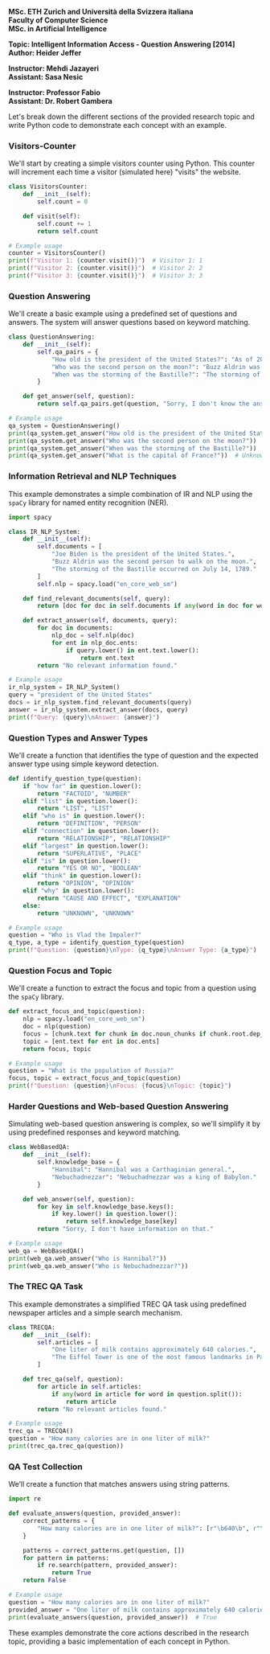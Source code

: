 **MSc. ETH Zurich and Università della Svizzera italiana**  
**Faculty of Computer Science**  
**MSc. in Artificial Intelligence**  

**Topic: Intelligent Information Access - Question Answering [2014]**  
**Author: Heider Jeffer**  

**Instructor: Mehdi Jazayeri**  
**Assistant: Sasa Nesic**  

**Instructor: Professor Fabio**  
**Assistant: Dr. Robert Gambera**

Let's break down the different sections of the provided research topic and write Python code to demonstrate each concept with an example.

### Visitors-Counter
We'll start by creating a simple visitors counter using Python. This counter will increment each time a visitor (simulated here) "visits" the website.

```python
class VisitorsCounter:
    def __init__(self):
        self.count = 0

    def visit(self):
        self.count += 1
        return self.count

# Example usage
counter = VisitorsCounter()
print(f"Visitor 1: {counter.visit()}")  # Visitor 1: 1
print(f"Visitor 2: {counter.visit()}")  # Visitor 2: 2
print(f"Visitor 3: {counter.visit()}")  # Visitor 3: 3
```

### Question Answering
We'll create a basic example using a predefined set of questions and answers. The system will answer questions based on keyword matching.

```python
class QuestionAnswering:
    def __init__(self):
        self.qa_pairs = {
            "How old is the president of the United States?": "As of 2024, the president is 81 years old.",
            "Who was the second person on the moon?": "Buzz Aldrin was the second person on the moon.",
            "When was the storming of the Bastille?": "The storming of the Bastille was on July 14, 1789."
        }

    def get_answer(self, question):
        return self.qa_pairs.get(question, "Sorry, I don't know the answer to that question.")

# Example usage
qa_system = QuestionAnswering()
print(qa_system.get_answer("How old is the president of the United States?"))
print(qa_system.get_answer("Who was the second person on the moon?"))
print(qa_system.get_answer("When was the storming of the Bastille?"))
print(qa_system.get_answer("What is the capital of France?"))  # Unknown question
```

### Information Retrieval and NLP Techniques
This example demonstrates a simple combination of IR and NLP using the `spaCy` library for named entity recognition (NER).

```python
import spacy

class IR_NLP_System:
    def __init__(self):
        self.documents = [
            "Joe Biden is the president of the United States.",
            "Buzz Aldrin was the second person to walk on the moon.",
            "The storming of the Bastille occurred on July 14, 1789."
        ]
        self.nlp = spacy.load("en_core_web_sm")

    def find_relevant_documents(self, query):
        return [doc for doc in self.documents if any(word in doc for word in query.split())]

    def extract_answer(self, documents, query):
        for doc in documents:
            nlp_doc = self.nlp(doc)
            for ent in nlp_doc.ents:
                if query.lower() in ent.text.lower():
                    return ent.text
        return "No relevant information found."

# Example usage
ir_nlp_system = IR_NLP_System()
query = "president of the United States"
docs = ir_nlp_system.find_relevant_documents(query)
answer = ir_nlp_system.extract_answer(docs, query)
print(f"Query: {query}\nAnswer: {answer}")
```

### Question Types and Answer Types
We'll create a function that identifies the type of question and the expected answer type using simple keyword detection.

```python
def identify_question_type(question):
    if "how far" in question.lower():
        return "FACTOID", "NUMBER"
    elif "list" in question.lower():
        return "LIST", "LIST"
    elif "who is" in question.lower():
        return "DEFINITION", "PERSON"
    elif "connection" in question.lower():
        return "RELATIONSHIP", "RELATIONSHIP"
    elif "largest" in question.lower():
        return "SUPERLATIVE", "PLACE"
    elif "is" in question.lower():
        return "YES OR NO", "BOOLEAN"
    elif "think" in question.lower():
        return "OPINION", "OPINION"
    elif "why" in question.lower():
        return "CAUSE AND EFFECT", "EXPLANATION"
    else:
        return "UNKNOWN", "UNKNOWN"

# Example usage
question = "Who is Vlad the Impaler?"
q_type, a_type = identify_question_type(question)
print(f"Question: {question}\nType: {q_type}\nAnswer Type: {a_type}")
```

### Question Focus and Topic
We'll create a function to extract the focus and topic from a question using the `spaCy` library.

```python
def extract_focus_and_topic(question):
    nlp = spacy.load("en_core_web_sm")
    doc = nlp(question)
    focus = [chunk.text for chunk in doc.noun_chunks if chunk.root.dep_ == "pobj"]
    topic = [ent.text for ent in doc.ents]
    return focus, topic

# Example usage
question = "What is the population of Russia?"
focus, topic = extract_focus_and_topic(question)
print(f"Question: {question}\nFocus: {focus}\nTopic: {topic}")
```

### Harder Questions and Web-based Question Answering
Simulating web-based question answering is complex, so we'll simplify it by using predefined responses and keyword matching.

```python
class WebBasedQA:
    def __init__(self):
        self.knowledge_base = {
            "Hannibal": "Hannibal was a Carthaginian general.",
            "Nebuchadnezzar": "Nebuchadnezzar was a king of Babylon."
        }

    def web_answer(self, question):
        for key in self.knowledge_base.keys():
            if key.lower() in question.lower():
                return self.knowledge_base[key]
        return "Sorry, I don't have information on that."

# Example usage
web_qa = WebBasedQA()
print(web_qa.web_answer("Who is Hannibal?"))
print(web_qa.web_answer("Who is Nebuchadnezzar?"))
```

### The TREC QA Task
This example demonstrates a simplified TREC QA task using predefined newspaper articles and a simple search mechanism.

```python
class TRECQA:
    def __init__(self):
        self.articles = [
            "One liter of milk contains approximately 640 calories.",
            "The Eiffel Tower is one of the most famous landmarks in Paris."
        ]

    def trec_qa(self, question):
        for article in self.articles:
            if any(word in article for word in question.split()):
                return article
        return "No relevant articles found."

# Example usage
trec_qa = TRECQA()
question = "How many calories are in one liter of milk?"
print(trec_qa.trec_qa(question))
```

### QA Test Collection
We’ll create a function that matches answers using string patterns.

```python
import re

def evaluate_answers(question, provided_answer):
    correct_patterns = {
        "How many calories are in one liter of milk?": [r"\b640\b", r"\bcalories\b"],
    }

    patterns = correct_patterns.get(question, [])
    for pattern in patterns:
        if re.search(pattern, provided_answer):
            return True
    return False

# Example usage
question = "How many calories are in one liter of milk?"
provided_answer = "One liter of milk contains approximately 640 calories."
print(evaluate_answers(question, provided_answer))  # True
```

These examples demonstrate the core actions described in the research topic, providing a basic implementation of each concept in Python.
